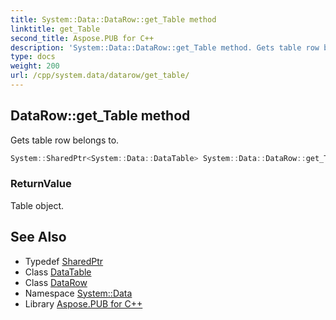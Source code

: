 ```yaml
---
title: System::Data::DataRow::get_Table method
linktitle: get_Table
second_title: Aspose.PUB for C++
description: 'System::Data::DataRow::get_Table method. Gets table row belongs to in C++.'
type: docs
weight: 200
url: /cpp/system.data/datarow/get_table/
---
```

## DataRow::get_Table method


Gets table row belongs to.

```cpp
System::SharedPtr<System::Data::DataTable> System::Data::DataRow::get_Table()
```


### ReturnValue

Table object.

## See Also

* Typedef [SharedPtr](../../../system/sharedptr/)
* Class [DataTable](../../datatable/)
* Class [DataRow](../)
* Namespace [System::Data](../../)
* Library [Aspose.PUB for C++](../../../)
